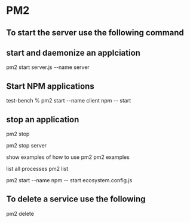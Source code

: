 # PM2

## To start the server use the following command

## start and daemonize an applciation

pm2 start server.js --name server

## Start NPM applications

test-bench % pm2 start --name client npm -- start

## stop an application

pm2 stop <name>

pm2 stop server

show examples of how to use pm2
pm2 examples

list all processes
pm2 list

pm2 start --name <app name> npm -- start
ecosystem.config.js

## To delete a service use the following

pm2 delete
